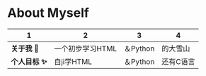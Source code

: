 # About Myself
<div align="center">
  
| 1 | 2 | 3 | 4 |
| ------- | ------- | ------- | ------|
| <b>关于我   🙂</b>  | 一个初步学习HTML | ＆Python| 的大雪山 |
| <b>个人目标 ✨</b> | 自ji学HTML | ＆Python | 还有C语言 |

</div>
